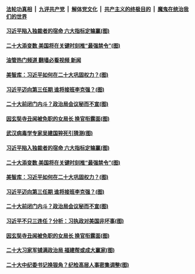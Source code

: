 ####  [法轮功真相](../../../../basic/blob/master/README.md?t=10071731) &nbsp;|&nbsp; [九评共产党](../../../../9ping.md/blob/master/README.md?t=10071731) &nbsp;|&nbsp; [解体党文化](../../../../jtdwh.md/blob/master/README.md?t=10071731)  &nbsp;|&nbsp; [共产主义的终极目的](../../../../gczydzjmd.md/blob/master/README.md?t=10071731) &nbsp;|&nbsp; [魔鬼在统治我们的世界](../../../../mgztzwmdsj.md/blob/master/README.md?t=10071731) 

#### [习近平陷入独裁者的宿命 六大指标定输赢(图)](../pages/p2/1018499.md?t=10071731) 

#### [二十大添变数 美国将在关键时刻推“最强禁令”(图)](../pages/p2/1018460.md?t=10071731) 

#### [油管热门频道 翻墙必看视频 新闻](http://209.250.226.216:81/youtube.html?10071731)

#### [美智库：习近平如何在二十大巩固权力？(图)](../pages/p2/1018451.md?t=10071731) 

#### [习近平迈向第三任期 谁将接班李克强？(图)](../pages/p2/1018374.md?t=10071731) 

#### [二十大前闭门内斗？政治局会议秘而不宣(图)](../pages/p2/1018327.md?t=10071731) 

#### [因玄奘寺丑闻被免职的女局长 换官衔露面(图)](../pages/p2/1018341.md?t=10071731) 

#### [武汉病毒学专家吴建国猝死引猜测(图)](../pages/p2/1018505.md?t=10071731) 

#### [习近平陷入独裁者的宿命 六大指标定输赢(图)](../pages/p2/1018499.md?t=10071731) 



#### [二十大添变数 美国将在关键时刻推“最强禁令”(图)](../pages/p2/1018460.md?t=10071731) 

#### [美智库：习近平如何在二十大巩固权力？(图)](../pages/p2/1018451.md?t=10071731) 




#### [习近平迈向第三任期 谁将接班李克强？(图)](../pages/p2/1018374.md?t=10071731) 

#### [二十大前闭门内斗？政治局会议秘而不宣(图)](../pages/p2/1018327.md?t=10071731) 

#### [习近平不只三连任？分析：习执政对美国非坏事(图)](../pages/p2/1018380.md?t=10071731) 




#### [因玄奘寺丑闻被免职的女局长 换官衔露面(图)](../pages/p2/1018341.md?t=10071731) 

#### [二十大习家军铺满政治局 福建帮或成大赢家(图)](../pages/p2/1018323.md?t=10071731) 

#### [二十大中纪委书记换狠角？纪检高层人事密集调整(图)](../pages/p2/1018264.md?t=10071731) 



<img src='http://gfw-breaker.win/goodnews/indexes/p2.md' width='0px' height='0px'/>

